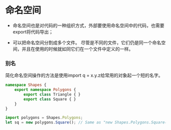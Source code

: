 # 命名空间
* 命名空间也是对代码的一种组织方式，外部要使用命名空间中的代码，也需要export将代码导出；

* 可以把命名空间分割成多个文件。 尽管是不同的文件，它们仍是同一个命名空间，并且在使用的时候就如同它们在一个文件中定义的一样。 

### 别名
简化命名空间操作的方法是使用import q = x.y.z给常用的对象起一个短的名字。
```typeScript
namespace Shapes {
    export namespace Polygons {
        export class Triangle { }
        export class Square { }
    }
}

import polygons = Shapes.Polygons;
let sq = new polygons.Square(); // Same as "new Shapes.Polygons.Square()"
```
